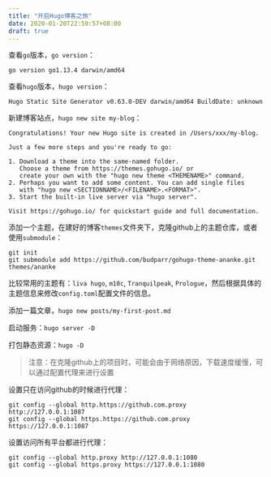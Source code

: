 ```yaml
---
title: "开启Hugo博客之旅"
date: 2020-01-20T22:59:57+08:00
draft: true
---
```


查看`go`版本，`go version`：

```
go version go1.13.4 darwin/amd64
```

查看`hugo`版本，`hugo version`：

```
Hugo Static Site Generator v0.63.0-DEV darwin/amd64 BuildDate: unknown
```

新建博客站点，`hugo new site my-blog`：

```
Congratulations! Your new Hugo site is created in /Users/xxx/my-blog.

Just a few more steps and you're ready to go:

1. Download a theme into the same-named folder.
   Choose a theme from https://themes.gohugo.io/ or
   create your own with the "hugo new theme <THEMENAME>" command.
2. Perhaps you want to add some content. You can add single files
   with "hugo new <SECTIONNAME>/<FILENAME>.<FORMAT>".
3. Start the built-in live server via "hugo server".

Visit https://gohugo.io/ for quickstart guide and full documentation.
```

添加一个主题，在建好的博客`themes`文件夹下，克隆github上的主题仓库，或者使用`submodule`：

```
git init
git submodule add https://github.com/budparr/gohugo-theme-ananke.git themes/ananke
```

比较常用的主题有：`liva hugo`, `m10c`, `Tranquilpeak`, `Prologue`，然后根据具体的主题信息来修改`config.toml`配置文件的信息。

添加一篇文章，`hugo new posts/my-first-post.md`

启动服务：`hugo server -D`

打包静态资源：`hugo -D`

> 注意：在克隆github上的项目时，可能会由于网络原因，下载速度缓慢，可以通过配置代理来进行设置

设置只在访问github的时候进行代理：

```
git config --global http.https://github.com.proxy http://127.0.0.1:1087
git config --global https.https://github.com.proxy https://127.0.0.1:1087
```

设置访问所有平台都进行代理：

```
git config --global http.proxy http://127.0.0.1:1080
git config --global https.proxy https://127.0.0.1:1080
```
